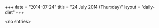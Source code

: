 +++
date = "2014-07-24"
title = "24 July 2014 (Thursday)"
layout = "daily-diet"
+++


\<no entries\>

